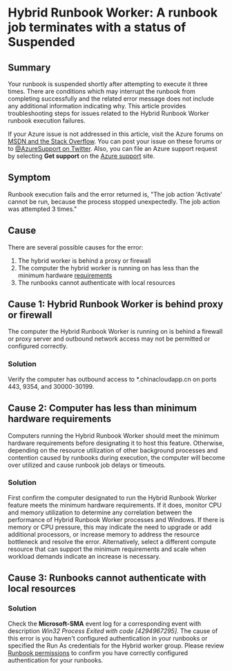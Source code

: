 <properties
   pageTitle="Hybrid Runbook Worker: A runbook job terminates with a status of Suspended | Azure"
   description="Symptoms causes and resolutions for Hybrid Runbook Worker job termination error."
   services="automation"
   documentationCenter=""
   authors="mgoedtel"
   manager="jwhit"
   editor="tysonn" />
<tags
	ms.service="automation"
	ms.date="05/18/2016"
	wacn.date=""/>

# Hybrid Runbook Worker: A runbook job terminates with a status of Suspended

## Summary

Your runbook is suspended shortly after attempting to execute it three times. There are conditions which may interrupt the runbook from completing successfully and the related error message does not include any additional information indicating why. This article provides troubleshooting steps for issues related to the Hybrid Runbook Worker runbook execution failures.

If your Azure issue is not addressed in this article, visit the Azure forums on [MSDN and the Stack Overflow](https://azure.microsoft.com/support/forums/). You can post your issue on these forums or to [@AzureSupport on Twitter](https://twitter.com/AzureSupport). Also, you can file an Azure support request by selecting **Get support** on the [Azure support](https://azure.microsoft.com/support/contact/) site.

## Symptom

Runbook execution fails and the error returned is, "The job action 'Activate' cannot be run, because the process stopped unexpectedly. The job action was attempted 3 times."


## Cause

There are several possible causes for the error: 

  1. The hybrid worker is behind a proxy or firewall
  2. The computer the hybrid worker is running on has less than the minimum hardware [requirements](/documentation/articles/automation-hybrid-runbook-worker/#hybrid-runbook-worker-requirements) 
  3. The runbooks cannot authenticate with local resources


## Cause 1: Hybrid Runbook Worker is behind proxy or firewall

The computer the Hybrid Runbook Worker is running on is behind a firewall or proxy server and outbound network access may not be permitted or configured correctly.

### Solution

Verify the computer has outbound access to *.chinacloudapp.cn on ports 443, 9354, and 30000-30199. 

## Cause 2: Computer has less than minimum hardware requirements

Computers running the Hybrid Runbook Worker should meet the minimum hardware requirements before designating it to host this feature. Otherwise, depending on the resource utilization of other background processes and contention caused by runbooks during execution, the computer will become over utilized and cause runbook job delays or timeouts. 

### Solution 

First confirm the computer designated to run the Hybrid Runbook Worker feature meets the minimum hardware requirements.  If it does, monitor CPU and memory utilization to determine any correlation between the performance of Hybrid Runbook Worker processes and Windows.  If there is memory or CPU pressure, this may indicate the need to upgrade or add additional processors, or increase memory to address the resource bottleneck and resolve the error. Alternatively, select a different compute resource that can support the minimum requirements and scale when workload demands indicate an increase is necessary.         

## Cause 3: Runbooks cannot authenticate with local resources

### Solution

Check the **Microsoft-SMA** event log for a corresponding event with description *Win32 Process Exited with code [4294967295]*.  The cause of this error is you haven't configured authentication in your runbooks or specified the Run As credentials for the Hybrid worker group.  Please review [Runbook permissions](/documentation/articles/automation-hybrid-runbook-worker/#runbook-permissions) to confirm you have correctly configured authentication for your runbooks.  


 

